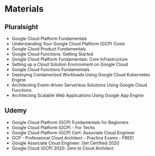 # Materials
## Pluralsight
* Google Cloud Platform Fundamentals
* Understanding Your Google Cloud Platform (GCP) Costs
* Google Cloud Product Fundamentals
* Google Cloud Functions: Getting Started
* Google Cloud Platform Fundamentals: Core Infrastructure
* Setting up a Cloud Solution Environment on Google Cloud
* Google Cloud Functions Fundamentals
* Deploying Containerized Workloads Using Google Cloud Kubernetes Engine
* Architecting Event-driven Serverless Solutions Using Google Cloud Functions
* Architecting Scalable Web Applications Using Google App Engine

## Udemy
* Google Cloud Platform (GCP) Fundamentals for Beginners
* Google Cloud Platform (GCP) - For Techs
* Google Cloud Platform (GCP) Cert: Associate Cloud Engineer
* GCP - Professional Cloud Architect - Practice Exams - FREE!
* Google Associate Cloud Engineer: Get Certified 2020
* Google Cloud (GCP) 2020: Zero to Cloud Architect
